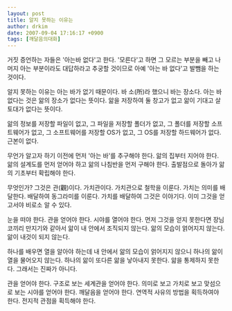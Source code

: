 ```yaml
---
layout: post
title: 알지 못하는 이유는
author: drkim
date: 2007-09-04 17:16:17 +0900
tags: [깨달음의대화]
---
```

거짓 증언하는 자들은 '아는바 없다'고 한다. '모른다'고 하면 그 모르는 부분을 빼고 나머지 아는 부분이라도 대답하라고 추궁할 것이므로 아예 '아는 바 없다'고 발뺌을 하는 것이다. 

알지 못하는 이유는 아는 바가 없기 때문이다. 바 소(所)라 했으니 바는 장소다. 아는 바 없다는 것은 앎의 장소가 없다는 뜻이다. 앎을 저장하여 둘 창고가 없고 앎이 기대고 살 토대가 없다는 뜻이다. 

앎의 정보를 저장할 파일이 없고, 그 파일을 저장할 폴더가 없고, 그 폴더를 저장할 소프트웨어가 없고, 그 소프트웨어를 저장할 OS가 없고, 그 OS를 저장할 하드웨어가 없다. 근본이 없다. 

무언가 알고자 하기 이전에 먼저 '아는 바'를 추구해야 한다. 앎의 집부터 지어야 한다. 앎의 설계도를 먼저 얻어야 하고 앎의 나침반을 먼저 구해야 한다. 출발점으로 돌아가 앎의 기초부터 확립해야 한다. 

무엇인가? 그것은 관(觀)이다. 가치관이다. 가치관으로 철학을 이룬다. 가치는 의미를 배달한다. 배달하여 동그라미를 이룬다. 가치를 배달하여 그것은 이야기다. 이미 그것을 얻고서야 비로소 알 수 있다. 

눈을 떠야 한다. 관을 얻어야 한다. 시야를 열어야 한다. 먼저 그것을 얻지 못한다면 장님코끼리 만지기와 같아서 앎이 내 안에서 조직되지 않는다. 앎의 모습이 얽어지지 않는다. 앎이 내것이 되지 않는다. 

하나를 배우면 열을 알아야 하는데 내 안에서 앎의 모습이 얽어지지 않으니 하나의 앎이 열을 물어오지 않는다. 하나의 앎이 또다른 앎을 낳아내지 못한다. 앎을 통제하지 못한다. 그래서는 진짜가 아니다. 

관을 얻어야 한다. 구조로 보는 세계관을 얻어야 한다. 의미로 보고 가치로 보고 맞섬으로 보는 시야를 얻어야 한다. 깨달음을 얻어야 한다. 연역적 사유의 방법을 획득하여야 한다. 전지적 관점을 획득해야 한다.